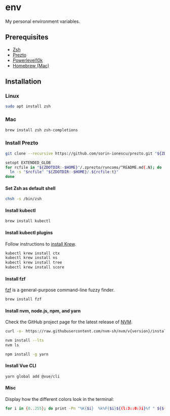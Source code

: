 # env
My personal environment variables.

## Prerequisites

- [Zsh](https://en.wikipedia.org/wiki/Z_shell)
- [Prezto](https://github.com/sorin-ionescu/prezto)
- [Powerlevel10k](https://github.com/romkatv/powerlevel10k)
- [Homebrew (Mac)](https://brew.sh/)

## Installation

### Linux

```bash
sudo apt install zsh
```

### Mac

```bash
brew install zsh zsh-completions
```

### Install Prezto

```bash
git clone --recursive https://github.com/sorin-ionescu/prezto.git "${ZDOTDIR:-$HOME}/.zprezto"
```

```bash
setopt EXTENDED_GLOB
for rcfile in "${ZDOTDIR:-$HOME}"/.zprezto/runcoms/^README.md(.N); do
  ln -s "$rcfile" "${ZDOTDIR:-$HOME}/.${rcfile:t}"
done
```

#### Set Zsh as default shell

```bash
chsh -s /bin/zsh
```

#### Install kubectl

```bash
brew install kubectl
```

#### Install kubectl plugins

Follow instructions to [install Krew](https://krew.sigs.k8s.io/docs/user-guide/setup/install/).

```bash
kubectl krew install ctx
kubectl krew install ns
kubectl krew install tree
kubectl krew install score
```

#### Install fzf

[fzf](https://github.com/junegunn/fzf) is a general-purpose command-line fuzzy finder.

```bash
brew install fzf
```

#### Install nvm, node.js, npm, and yarn

Check the GitHub project page for the latest release of [NVM](https://github.com/nvm-sh/nvm).

```bash
curl -o- https://raw.githubusercontent.com/nvm-sh/nvm/v{version}/install.sh | bash
```

```bash
nvm install --lts
nvm ls
```

```bash
npm install -g yarn
```

#### Install Vue CLI

```bash
yarn global add @vue/cli
```

#### Misc

Display how the different colors look in the terminal:

```bash
for i in {0..255}; do print -Pn "%K{$i}  %k%F{$i}${(l:3::0:)i}%f " ${${(M)$((i%6)):#3}:+$'\n'}; done
```

